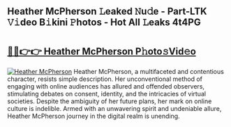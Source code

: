 ## Heather McPherson 𝙻eaked 𝙽u𝚍e - Part-LTK 𝚅𝚒deo B𝚒kini 𝙿hotos - Hot All 𝙻eaks 4t4PG

# <h2><a href="http://ld67l92.urlbe.top/?page=Heather+McPherson">🔗🔗👉👉 Heather McPherson P𝚑oto𝚜Vid𝚎o</a></h2>

[![Heather McPherson](https://i.imgur.com/eBuTRDB.gif)](http://ld67l92.urlbe.top/?page=Heather+McPherson)
Heather McPherson, a multifaceted and contentious character, resists simple description. Her unconventional method of engaging with online audiences has allured and offended observers, stimulating debates on consent, identity, and the intricacies of virtual societies. Despite the ambiguity of her future plans, her mark on online culture is indelible. Armed with an unwavering spirit and undeniable allure, Heather McPherson journey in the digital realm is unending.
